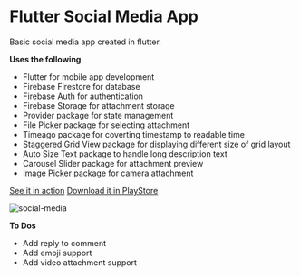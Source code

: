 # Flutter Social Media App

Basic social media app created in flutter.

**Uses the following**
- Flutter for mobile app development
- Firebase Firestore for database
- Firebase Auth for authentication
- Firebase Storage for attachment storage
- Provider package for state management
- File Picker package for selecting attachment
- Timeago package for coverting timestamp to readable time
- Staggered Grid View package for displaying different size of grid layout
- Auto Size Text package to handle long description text
- Carousel Slider package for attachment preview
- Image Picker package for camera attachment

[See it in action](https://ediboy-ilagan.web.app/#/social-media)
[Download it in PlayStore](https://play.google.com/store/apps/details?id=com.ediboy.portfolio&ah=1yOiAUdr_PVR8aJVf97R7pQRVl0&fbclid=IwAR29QTPawqnrL2bLuLTDuN8oBouvODDC4MPzeEG8V5quyZHBmpZa9q4UyQo)

![social-media](https://user-images.githubusercontent.com/8133093/113396904-d1f56b00-93ce-11eb-99ca-7d2f6e5b6366.gif)

**To Dos**
- Add reply to comment
- Add emoji support
- Add video attachment support
